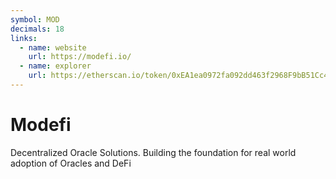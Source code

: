 ```yaml
---
symbol: MOD
decimals: 18
links:
  - name: website
    url: https://modefi.io/
  - name: explorer
    url: https://etherscan.io/token/0xEA1ea0972fa092dd463f2968F9bB51Cc4c981D71
---
```


# Modefi

Decentralized Oracle Solutions. Building the foundation for real world adoption of Oracles and DeFi
